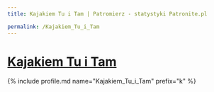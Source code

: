 ```yaml
---
title: Kajakiem Tu i Tam | Patromierz - statystyki Patronite.pl

permalink: /Kajakiem_Tu_i_Tam
---
```


# [Kajakiem Tu i Tam](https://patronite.pl/Kajakiem_Tu_i_Tam)

{% include profile.md name="Kajakiem_Tu_i_Tam" prefix="k" %}
